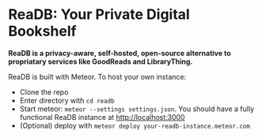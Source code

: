 # ReaDB: Your Private Digital Bookshelf

**ReaDB is a privacy-aware, self-hosted, open-source alternative to propriatary services like GoodReads and LibraryThing.**

ReaDB is built with Meteor. To host your own instance:

- Clone the repo
- Enter directory with `cd readb`
- Start meteor: `meteor --settings settings.json`. You should have a fully functional ReaDB instance at [http://localhost:3000](http://localhost:3000)
- (Optional) deploy with `meteor deploy your-readb-instance.meteor.com`